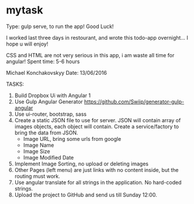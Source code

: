 # mytask


Type: gulp serve, to run the app! Good Luck!

I worked last three days in restourant, and wrote this todo-app overnight...
I hope u will enjoy! 

CSS and HTML are not very serious in this app, i am waste all time for angular!
Spent time: 5-6 hours

Michael Konchakovskyy 
Date: 13/06/2016


TASKS: 
1. Build Dropbox Ui with Angular 1
2. Use Gulp Angular Generator
https://github.com/Swiip/generator-gulp-angular
3. Use ui-router, bootstrap, sass
4. Create a static JSON file to use for server. JSON will contain array of images objects, each object will contain. Create a service/factory to bring the data from JSON.
   - Image URL, bring some urls from google
   - Image Name
   - Image Size
   - Image Modified Date
5. Implement Image Sorting, no upload or deleting images
6. Other Pages (left menu) are just links with no content inside, but the routing must work.
7. Use angular translate for all strings in the application. No hard-coded strings.
8. Upload the project to GitHub and send us till Sunday 12:00.





